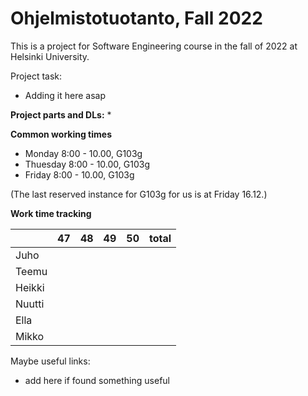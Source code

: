 # Ohjelmistotuotanto, Fall 2022

This is a project for Software Engineering course in the fall of 2022 at Helsinki University.

Project task:
  - Adding it here asap


__Project parts and DLs:__
*

__Common working times__
* Monday  8:00 - 10.00, G103g
* Thuesday 8:00 - 10.00, G103g
* Friday 8:00 - 10.00, G103g

(The last reserved instance for G103g for us is at Friday 16.12.)


__Work time tracking__

|         | 47 | 48 | 49 | 50 | total |
|---------|:--:|:--:|:--:|:--:|------:|
|Juho     |    |    |    |    |       |
|Teemu    |    |    |    |    |       |
|Heikki   |    |    |    |    |       |
|Nuutti   |    |    |    |    |       |
|Ella     |    |    |    |    |       |
|Mikko    |    |    |    |    |       |

Maybe useful links:
 * add here if found something useful
